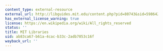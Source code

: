 ```yaml
---
content_type: external-resource
external_url: http://libguides.mit.edu/content.php?pid=80743&sid=598642#1885811
has_external_license_warning: true
license: https://en.wikipedia.org/wiki/All_rights_reserved
status: ''
title: MIT Libraries
uid: ab83ca67-b61a-4cac-b33c-2adb7053c16f
wayback_url: ''
---
```

